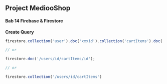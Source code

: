 ## Project MediooShop


#### Bab 14 Firebase & Firestore

**Create Query**

```javascript
firestore.collection('user').doc('xxxid').collection('cartItems').doc('xxxid')

// or

firestore.doc('/users/id/cartItems/id');

// or

firestore.collection('/users/id/cartItems')


```